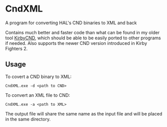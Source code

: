 # CndXML
A program for converting HAL's CND binaries to XML and back

Contains much better and faster code than what can be found in my older tool [KirbyCND](https://github.com/firubii/KirbyCND), which should be able to be easily ported to other programs if needed.
Also supports the newer CND version introduced in Kirby Fighters 2.

## Usage
To covert a CND binary to XML:

```CndXML.exe -d <path to CND>```

To convert an XML file to CND:

```CndXML.exe -a <path to XML>```

The output file will share the same name as the input file and will be placed in the same directory.
